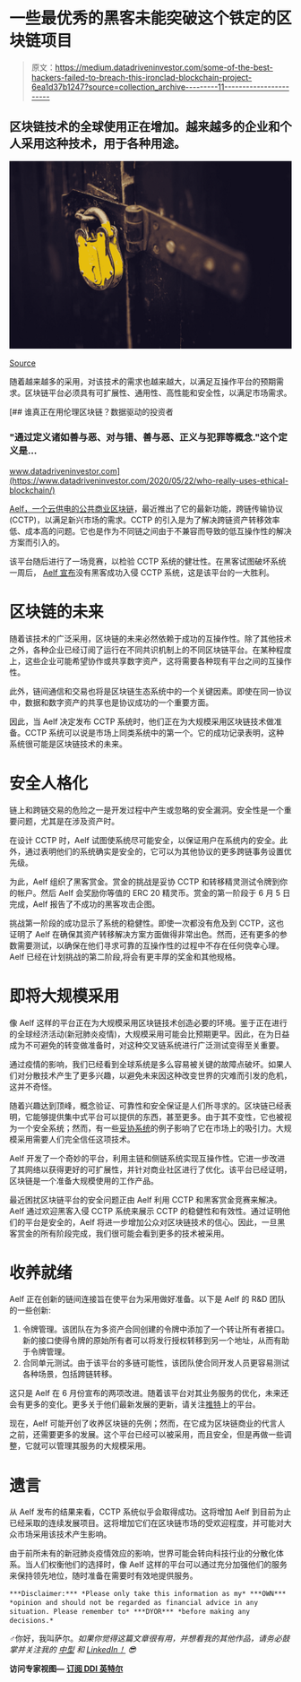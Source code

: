 # 一些最优秀的黑客未能突破这个铁定的区块链项目

> 原文：<https://medium.datadriveninvestor.com/some-of-the-best-hackers-failed-to-breach-this-ironclad-blockchain-project-6ea1d37b1247?source=collection_archive---------11----------------------->

## 区块链技术的全球使用正在增加。越来越多的企业和个人采用这种技术，用于各种用途。

![](img/fdfed986fd31ec35a996ca1ccfca99ba.png)

[Source](https://unsplash.com?utm_source=medium&utm_medium=referral)

随着越来越多的采用，对该技术的需求也越来越大，以满足互操作平台的预期需求。区块链平台必须具有可扩展性、通用性、高性能和安全性，以满足市场需求。

[](https://www.datadriveninvestor.com/2020/05/22/who-really-uses-ethical-blockchain/) [## 谁真正在用伦理区块链？数据驱动的投资者

### "通过定义诸如善与恶、对与错、善与恶、正义与犯罪等概念."这个定义是…

www.datadriveninvestor.com](https://www.datadriveninvestor.com/2020/05/22/who-really-uses-ethical-blockchain/) 

[Aelf，一个云供电的公共商业区块链](https://aelf.io/)，最近推出了它的最新功能，跨链传输协议(CCTP)，以满足新兴市场的需求。CCTP 的引入是为了解决跨链资产转移效率低、成本高的问题。它也是作为不同链之间由于不兼容而导致的低互操作性的解决方案而引入的。

该平台随后进行了一场竞赛，以检验 CCTP 系统的健壮性。在黑客试图破坏系统一周后， [Aelf 宣布](https://medium.com/aelfblockchain/aelfs-hacker-bounty-phase-1-has-concluded-80b52954e960)没有黑客成功入侵 CCTP 系统，这是该平台的一大胜利。

# **区块链的未来**

随着该技术的广泛采用，区块链的未来必然依赖于成功的互操作性。除了其他技术之外，各种企业已经订阅了运行在不同共识机制上的不同区块链平台。在某种程度上，这些企业可能希望协作或共享数字资产，这将需要各种现有平台之间的互操作性。

此外，链间通信和交易也将是区块链生态系统中的一个关键因素。即使在同一协议中，数据和数字资产的共享也是协议成功的一个重要方面。

因此，当 Aelf 决定发布 CCTP 系统时，他们正在为大规模采用区块链技术做准备。CCTP 系统可以说是市场上同类系统中的第一个。它的成功记录表明，这种系统很可能是区块链技术的未来。

# **安全人格化**

链上和跨链交易的危险之一是开发过程中产生或忽略的安全漏洞。安全性是一个重要问题，尤其是在涉及资产时。

在设计 CCTP 时，Aelf 试图使系统尽可能安全，以保证用户在系统内的安全。此外，通过表明他们的系统确实是安全的，它可以为其他协议的更多跨链事务设置优先级。

为此，Aelf 组织了黑客赏金。赏金的挑战是妥协 CCTP 和转移精灵测试令牌到你的帐户。然后 Aelf 会奖励你等值的 ERC 20 精灵币。赏金的第一阶段于 6 月 5 日完成，Aelf 报告了不成功的黑客攻击企图。

挑战第一阶段的成功显示了系统的稳健性。即使一次都没有危及到 CCTP，这也证明了 Aelf 在确保其资产转移解决方案方面做得非常出色。然而，还有更多的参数需要测试，以确保在他们寻求可靠的互操作性的过程中不存在任何侥幸心理。Aelf 已经在计划挑战的第二阶段,将会有更丰厚的奖金和其他规格。

# **即将大规模采用**

像 Aelf 这样的平台正在为大规模采用区块链技术创造必要的环境。鉴于正在进行的全球经济活动(新冠肺炎疫情)，大规模采用可能会比预期更早。因此，在为日益成为不可避免的转变做准备时，对这种交叉链系统进行广泛测试变得至关重要。

通过疫情的影响，我们已经看到全球系统是多么容易被关键的故障点破坏。如果人们对分散技术产生了更多兴趣，以避免未来因这种改变世界的灾难而引发的危机，这并不奇怪。

随着兴趣达到顶峰，概念验证、可靠性和安全保证是人们所寻求的。区块链已经表明，它能够提供集中式平台可以提供的东西，甚至更多。由于其不变性，它也被视为一个安全系统；然而，有一些[妥协系统](https://www.technologyreview.com/2019/02/19/239592/once-hailed-as-unhackable-blockchains-are-now-getting-hacked/)的例子影响了它在市场上的吸引力。大规模采用需要人们完全信任这项技术。

Aelf 开发了一个奇妙的平台，利用主链和侧链系统实现互操作性。它进一步改进了其网络以获得更好的可扩展性，并针对商业社区进行了优化。该平台已经证明，区块链是一个准备大规模使用的工作产品。

最近困扰区块链平台的安全问题正由 Aelf 利用 CCTP 和黑客赏金竞赛来解决。Aelf 通过欢迎黑客入侵 CCTP 系统来展示 CCTP 的稳健性和有效性。通过证明他们的平台是安全的，Aelf 将进一步增加公众对区块链技术的信心。因此，一旦黑客赏金的所有阶段完成，我们很可能会看到更多的技术被采用。

# **收养就绪**

Aelf 正在创新的链间连接旨在使平台为采用做好准备。以下是 Aelf 的 R&D 团队的一些创新:

1.  令牌管理。该团队在为多资产合同创建的令牌中添加了一个转让所有者接口。新的接口使得令牌的原始所有者可以将发行授权转移到另一个地址，从而有助于令牌管理。
2.  合同单元测试。由于该平台的多链可能性，该团队使合同开发人员更容易测试各种场景，包括跨链转移。

这只是 Aelf 在 6 月份宣布的两项改进。随着该平台对其业务服务的优化，未来还会有更多的变化。更多关于他们最新发展的更新，请关注[推特](https://twitter.com/aelfblockchain)上的平台。

现在，Aelf 可能开创了收养区块链的先例；然而，在它成为区块链商业的代言人之前，还需要更多的发展。这个平台已经可以被采用，而且安全，但是再做一些调整，它就可以管理其服务的大规模采用。

# **遗言**

从 Aelf 发布的结果来看，CCTP 系统似乎会取得成功。这将增加 Aelf 到目前为止已经采取的连续发展项目。这将增加它们在区块链市场的受欢迎程度，并可能对大众市场采用该技术产生影响。

由于前所未有的新冠肺炎疫情效应的影响，世界可能会转向科技行业的分散化体系。当人们权衡他们的选择时，像 Aelf 这样的平台可以通过充分加强他们的服务来保持领先地位，随时准备在需要时有效地提供服务。

```
***Disclaimer:*** *Please only take this information as my* ***OWN*** *opinion and should not be regarded as financial advice in any situation. Please remember to* ***DYOR*** *before making any decisions.*
```

♂️你好，我叫萨尔。*如果你觉得这篇文章很有用，并想看我的其他作品，请务必鼓掌并关注我的* [*中型*](https://medium.com/@salmanmiah) *和* [*LinkedIn！*](https://linkedin.com/in/salman-miah-57aa90a0/) *😎*

**访问专家视图—** [**订阅 DDI 英特尔**](https://datadriveninvestor.com/ddi-intel)